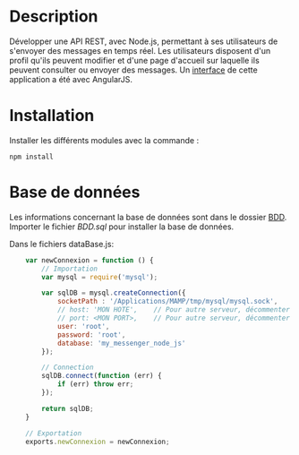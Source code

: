 Description
===========
Développer une API REST, avec Node.js,  permettant à ses utilisateurs de s'envoyer des messages en temps réel. Les utilisateurs disposent d'un profil qu'ils peuvent modifier et d'une page d'accueil sur laquelle ils peuvent consulter ou envoyer des messages. Un [interface](https://github.com/benjamin-BEFOLE/myMessenger_angularJS) de cette application a été avec AngularJS.


Installation
============
Installer les différents modules avec la commande :	
```
npm install
```

Base de données
===============
Les informations concernant la base de données sont dans le dossier [BDD](https://github.com/benjamin-BEFOLE/myMessenger_serverNodeJS/BDD). Importer le fichier *BDD.sql* pour installer la base de données.

Dans le fichiers dataBase.js:
```javascript
	var newConnexion = function () {
		// Importation
		var mysql = require('mysql');

		var sqlDB = mysql.createConnection({
			socketPath : '/Applications/MAMP/tmp/mysql/mysql.sock',		// Pour MAMP, ...
			// host: 'MON HOTE',	// Pour autre serveur, décommenter et indiquer l'hôte
			// port: <MON PORT>,	// Pour autre serveur, décommenter et indiquer le port
			user: 'root',
			password: 'root',
			database: 'my_messenger_node_js'
		});

		// Connection
		sqlDB.connect(function (err) {
			if (err) throw err;
		});

		return sqlDB;
	}

	// Exportation
	exports.newConnexion = newConnexion;
```


